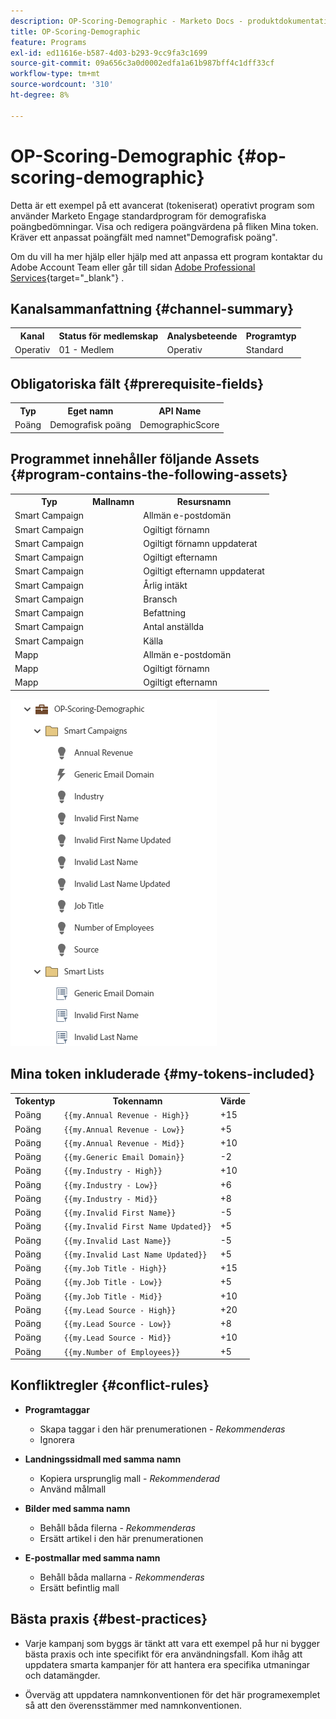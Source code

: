 ```yaml
---
description: OP-Scoring-Demographic - Marketo Docs - produktdokumentation
title: OP-Scoring-Demographic
feature: Programs
exl-id: ed11616e-b587-4d03-b293-9cc9fa3c1699
source-git-commit: 09a656c3a0d0002edfa1a61b987bff4c1dff33cf
workflow-type: tm+mt
source-wordcount: '310'
ht-degree: 8%

---
```


# OP-Scoring-Demographic {#op-scoring-demographic}

Detta är ett exempel på ett avancerat (tokeniserat) operativt program som använder Marketo Engage standardprogram för demografiska poängbedömningar. Visa och redigera poängvärdena på fliken Mina token. Kräver ett anpassat poängfält med namnet&quot;Demografisk poäng&quot;.

Om du vill ha mer hjälp eller hjälp med att anpassa ett program kontaktar du Adobe Account Team eller går till sidan [Adobe Professional Services](https://business.adobe.com/customers/consulting-services/main.html){target="_blank"} .

## Kanalsammanfattning {#channel-summary}

<table style="table-layout:auto">
 <tbody>
  <tr>
   <th>Kanal</th>
   <th>Status för medlemskap</th>
   <th>Analysbeteende</th>
   <th>Programtyp</th>
  </tr>
  <tr>
   <td>Operativ</td>
   <td>01 - Medlem</td>
   <td>Operativ</td>
   <td>Standard</td>
  </tr>
 </tbody>
</table>

## Obligatoriska fält {#prerequisite-fields}

<table style="table-layout:auto">
 <tbody>
  <tr>
   <th>Typ</th>
   <th>Eget namn</th>
   <th>API Name</th>
  </tr>
  <tr>
   <td>Poäng</td>
   <td>Demografisk poäng</td>
   <td>DemographicScore</td>
  </tr>
 </tbody>
</table>

## Programmet innehåller följande Assets {#program-contains-the-following-assets}

<table style="table-layout:auto">
 <tbody>
  <tr>
   <th>Typ</th>
   <th>Mallnamn</th>
   <th>Resursnamn</th>
  </tr>
  <tr>
   <td>Smart Campaign</td>
   <td> </td>
   <td>Allmän e-postdomän</td>
  </tr>
  <tr>
   <td>Smart Campaign</td>
   <td> </td>
   <td>Ogiltigt förnamn</td>
  </tr>
  <tr>
   <td>Smart Campaign</td>
   <td> </td>
   <td>Ogiltigt förnamn uppdaterat</td>
  </tr>
  <tr>
   <td>Smart Campaign</td>
   <td> </td>
   <td>Ogiltigt efternamn</td>
  </tr>
  <tr>
   <td>Smart Campaign</td>
   <td> </td>
   <td>Ogiltigt efternamn uppdaterat</td>
  </tr>
  <tr>
   <td>Smart Campaign</td>
   <td> </td>
   <td>Årlig intäkt</td>
  </tr>
  <tr>
   <td>Smart Campaign</td>
   <td> </td>
   <td>Bransch</td>
  </tr>
  <tr>
   <td>Smart Campaign</td>
   <td> </td>
   <td>Befattning</td>
  </tr>
  <tr>
   <td>Smart Campaign</td>
   <td> </td>
   <td>Antal anställda</td>
  </tr>
  <tr>
   <td>Smart Campaign</td>
   <td> </td>
   <td>Källa</td>
  </tr>
  <tr>
   <td>Mapp</td>
   <td> </td>
   <td>Allmän e-postdomän</td>
  </tr>
  <tr>
   <td>Mapp</td>
   <td> </td>
   <td>Ogiltigt förnamn</td>
  </tr>
  <tr>
   <td>Mapp</td>
   <td> </td>
   <td>Ogiltigt efternamn</td>
  </tr>
 </tbody>
</table>

![](assets/op-scoring-demographic-1.png)

## Mina token inkluderade {#my-tokens-included}

<table style="table-layout:auto">
 <tbody>
  <tr>
   <th>Tokentyp</th>
   <th>Tokennamn</th>
   <th>Värde</th>
  </tr>
  <tr>
   <td>Poäng</td>
   <td><code>{{my.Annual Revenue - High}}</code></td>
   <td>+15</td>
  </tr>
  <tr>
   <td>Poäng</td>
   <td><code>{{my.Annual Revenue - Low}}</code></td>
   <td>+5</td>
  </tr>
  <tr>
   <td>Poäng</td>
   <td><code>{{my.Annual Revenue - Mid}}</code></td>
   <td>+10</td>
  </tr>
   <tr>
   <td>Poäng</td>
   <td><code>{{my.Generic Email Domain}}</code></td>
   <td>-2</td>
  </tr>
  <tr>
   <td>Poäng</td>
   <td><code>{{my.Industry - High}}</code></td>
   <td>+10</td>
  </tr>
  <tr>
   <td>Poäng</td>
   <td><code>{{my.Industry - Low}}</code></td>
   <td>+6</td>
  </tr>
   <tr>
   <td>Poäng</td>
   <td><code>{{my.Industry - Mid}}</code></td>
   <td>+8</td>
  </tr>
  <tr>
   <td>Poäng</td>
   <td><code>{{my.Invalid First Name}}</code></td>
   <td>-5</td>
  </tr>
   <tr>
   <td>Poäng</td>
   <td><code>{{my.Invalid First Name Updated}}</code></td>
   <td>+5</td>
  </tr>
  <tr>
   <td>Poäng</td>
   <td><code>{{my.Invalid Last Name}}</code></td>
   <td>-5</td>
  </tr>
  <tr>
   <td>Poäng</td>
   <td><code>{{my.Invalid Last Name Updated}}</code></td>
   <td>+5</td>
  </tr>
  <tr>
   <td>Poäng</td>
   <td><code>{{my.Job Title - High}}</code></td>
   <td>+15</td>
  </tr>
   <tr>
   <td>Poäng</td>
   <td><code>{{my.Job Title - Low}}</code></td>
   <td>+5</td>
  </tr>
  <tr>
   <td>Poäng</td>
   <td><code>{{my.Job Title - Mid}}</code></td>
   <td>+10</td>
  </tr>
  <tr>
   <td>Poäng</td>
   <td><code>{{my.Lead Source - High}}</code></td>
   <td>+20</td>
  </tr>
  <tr>
   <td>Poäng</td>
   <td><code>{{my.Lead Source - Low}}</code></td>
   <td>+8</td>
  </tr>
  <tr>
   <td>Poäng</td>
   <td><code>{{my.Lead Source - Mid}}</code></td>
   <td>+10</td>
  </tr>
  <tr>
   <td>Poäng</td>
   <td><code>{{my.Number of Employees}}</code></td>
   <td>+5</td>
  </tr>
 </tbody>
</table>

## Konfliktregler {#conflict-rules}

* **Programtaggar**
   * Skapa taggar i den här prenumerationen - _Rekommenderas_
   * Ignorera

* **Landningssidmall med samma namn**
   * Kopiera ursprunglig mall - _Rekommenderad_
   * Använd målmall

* **Bilder med samma namn**
   * Behåll båda filerna - _Rekommenderas_
   * Ersätt artikel i den här prenumerationen

* **E-postmallar med samma namn**
   * Behåll båda mallarna - _Rekommenderas_
   * Ersätt befintlig mall

## Bästa praxis {#best-practices}

* Varje kampanj som byggs är tänkt att vara ett exempel på hur ni bygger bästa praxis och inte specifikt för era användningsfall. Kom ihåg att uppdatera smarta kampanjer för att hantera era specifika utmaningar och datamängder.

* Överväg att uppdatera namnkonventionen för det här programexemplet så att den överensstämmer med namnkonventionen.
